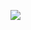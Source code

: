 

![](https://www.google.com/url?sa=i&url=https%3A%2F%2Fgiphy.com%2Fexplore%2F4k&psig=AOvVaw2s8yMM0Fire9PEs5JXPEks&ust=1697676655438000&source=images&cd=vfe&ved=0CBEQjRxqFwoTCMCUr8Kw_oEDFQAAAAAdAAAAABAE)
